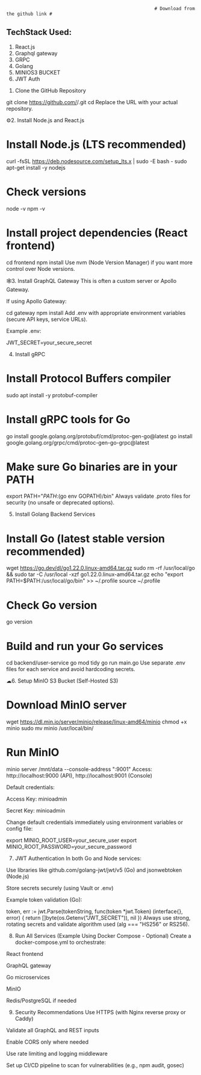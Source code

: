                                                            # Download from the github link #

## TechStack Used:
1) React.js
2) Graphql gateway
3) GRPC
4) Golang
5) MINIOS3 BUCKET
6) JWT Auth

1. Clone the GitHub Repository

git clone https://github.com/<your-org>/<your-repo>.git
cd <your-repo>
Replace the URL with your actual repository.

⚙2. Install Node.js and React.js

# Install Node.js (LTS recommended)
curl -fsSL https://deb.nodesource.com/setup_lts.x | sudo -E bash -
sudo apt-get install -y nodejs

# Check versions
node -v
npm -v

# Install project dependencies (React frontend)
cd frontend
npm install
Use nvm (Node Version Manager) if you want more control over Node versions.

🕸3. Install GraphQL Gateway
This is often a custom server or Apollo Gateway.

If using Apollo Gateway:

cd gateway
npm install
Add .env with appropriate environment variables (secure API keys, service URLs).

Example .env:

JWT_SECRET=your_secure_secret


4. Install gRPC

# Install Protocol Buffers compiler
sudo apt install -y protobuf-compiler

# Install gRPC tools for Go
go install google.golang.org/protobuf/cmd/protoc-gen-go@latest
go install google.golang.org/grpc/cmd/protoc-gen-go-grpc@latest

# Make sure Go binaries are in your PATH
export PATH="$PATH:$(go env GOPATH)/bin"
Always validate .proto files for security (no unsafe or deprecated options).

5. Install Golang Backend Services

# Install Go (latest stable version recommended)
wget https://go.dev/dl/go1.22.0.linux-amd64.tar.gz
sudo rm -rf /usr/local/go && sudo tar -C /usr/local -xzf go1.22.0.linux-amd64.tar.gz
echo "export PATH=$PATH:/usr/local/go/bin" >> ~/.profile
source ~/.profile

# Check Go version
go version

# Build and run your Go services
cd backend/user-service
go mod tidy
go run main.go
Use separate .env files for each service and avoid hardcoding secrets.

☁6. Setup MinIO S3 Bucket (Self-Hosted S3)

# Download MinIO server
wget https://dl.min.io/server/minio/release/linux-amd64/minio
chmod +x minio
sudo mv minio /usr/local/bin/

# Run MinIO
minio server /mnt/data --console-address ":9001"
Access: http://localhost:9000 (API), http://localhost:9001 (Console)

Default credentials:

Access Key: minioadmin

Secret Key: minioadmin

Change default credentials immediately using environment variables or config file:


export MINIO_ROOT_USER=your_secure_user
export MINIO_ROOT_PASSWORD=your_secure_password

7. JWT Authentication
In both Go and Node services:

Use libraries like github.com/golang-jwt/jwt/v5 (Go) and jsonwebtoken (Node.js)

Store secrets securely (using Vault or .env)

Example token validation (Go):


token, err := jwt.Parse(tokenString, func(token *jwt.Token) (interface{}, error) {
    return []byte(os.Getenv("JWT_SECRET")), nil
})
 Always use strong, rotating secrets and validate algorithm used (alg === "HS256" or RS256).

8. Run All Services (Example Using Docker Compose - Optional)
Create a docker-compose.yml to orchestrate:

React frontend

GraphQL gateway

Go microservices

MinIO

Redis/PostgreSQL if needed

9. Security Recommendations
Use HTTPS (with Nginx reverse proxy or Caddy)

Validate all GraphQL and REST inputs

Enable CORS only where needed

Use rate limiting and logging middleware

Set up CI/CD pipeline to scan for vulnerabilities (e.g., npm audit, gosec)

